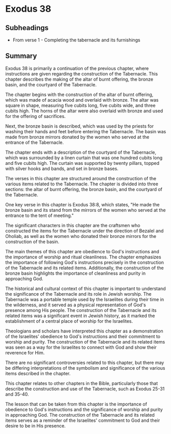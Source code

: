 # Exodus 38

## Subheadings

* From verse 1 - Completing the tabernacle and its furnishings

## Summary

Exodus 38 is primarily a continuation of the previous chapter, where instructions are given regarding the construction of the Tabernacle. This chapter describes the making of the altar of burnt offering, the bronze basin, and the courtyard of the Tabernacle.

The chapter begins with the construction of the altar of burnt offering, which was made of acacia wood and overlaid with bronze. The altar was square in shape, measuring five cubits long, five cubits wide, and three cubits high. The horns of the altar were also overlaid with bronze and used for the offering of sacrifices.

Next, the bronze basin is described, which was used by the priests for washing their hands and feet before entering the Tabernacle. The basin was made from bronze mirrors donated by the women who served at the entrance of the Tabernacle.

The chapter ends with a description of the courtyard of the Tabernacle, which was surrounded by a linen curtain that was one hundred cubits long and five cubits high. The curtain was supported by twenty pillars, topped with silver hooks and bands, and set in bronze bases.

The verses in this chapter are structured around the construction of the various items related to the Tabernacle. The chapter is divided into three sections: the altar of burnt offering, the bronze basin, and the courtyard of the Tabernacle.

One key verse in this chapter is Exodus 38:8, which states, "He made the bronze basin and its stand from the mirrors of the women who served at the entrance to the tent of meeting."

The significant characters in this chapter are the craftsmen who constructed the items for the Tabernacle under the direction of Bezalel and Oholiab, as well as the women who donated their bronze mirrors for the construction of the basin.

The main themes of this chapter are obedience to God's instructions and the importance of worship and ritual cleanliness. The chapter emphasizes the importance of following God's instructions precisely in the construction of the Tabernacle and its related items. Additionally, the construction of the bronze basin highlights the importance of cleanliness and purity in approaching God.

The historical and cultural context of this chapter is important to understand the significance of the Tabernacle and its role in Jewish worship. The Tabernacle was a portable temple used by the Israelites during their time in the wilderness, and it served as a physical representation of God's presence among His people. The construction of the Tabernacle and its related items was a significant event in Jewish history, as it marked the establishment of a central place of worship for the Israelites.

Theologians and scholars have interpreted this chapter as a demonstration of the Israelites' obedience to God's instructions and their commitment to worship and purity. The construction of the Tabernacle and its related items was seen as a way for the Israelites to connect with God and show their reverence for Him.

There are no significant controversies related to this chapter, but there may be differing interpretations of the symbolism and significance of the various items described in the chapter.

This chapter relates to other chapters in the Bible, particularly those that describe the construction and use of the Tabernacle, such as Exodus 25-31 and 35-40.

The lesson that can be taken from this chapter is the importance of obedience to God's instructions and the significance of worship and purity in approaching God. The construction of the Tabernacle and its related items serves as a reminder of the Israelites' commitment to God and their desire to be in His presence.